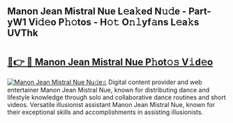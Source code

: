 ## Manon Jean Mistral Nue L𝚎a𝚔ed N𝚞𝚍e - Part-yW1 Vi𝚍𝚎o P𝚑𝚘tos - H𝚘𝚝 O𝚗𝚕yf𝚊ns L𝚎a𝚔s UVThk

# <h2><a href="http://kf3a07.oniu.top/?m=Manon+Jean+Mistral+Nue">🔗👉 🔴 Manon Jean Mistral Nue P𝚑ot𝚘𝚜 V𝚒d𝚎o</a></h2>

[![Manon Jean Mistral Nue Nu𝚍e𝚜](https://i.imgur.com/0qMVB7G.gif)](http://kf3a07.oniu.top/?m=Manon+Jean+Mistral+Nue)
Digital content provider and web entertainer Manon Jean Mistral Nue, known for distributing dance and lifestyle knowledge through solo and collaborative dance routines and short videos. Versatile illusionist assistant Manon Jean Mistral Nue, known for their exceptional skills and accomplishments in assisting illusionists.  
